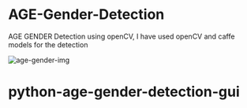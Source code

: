 # AGE-Gender-Detection
AGE GENDER Detection using openCV, I have used openCV and caffe models for the detection

![age-gender-img](https://github.com/Pavankunchala/AGE-Gender-Detection/blob/main/Age-Gender.gif)
 
# python-age-gender-detection-gui
